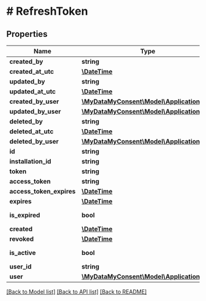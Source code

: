 # # RefreshToken

## Properties

Name | Type | Description | Notes
------------ | ------------- | ------------- | -------------
**created_by** | **string** |  | [optional]
**created_at_utc** | [**\DateTime**](\DateTime.md) |  | [optional]
**updated_by** | **string** |  | [optional]
**updated_at_utc** | [**\DateTime**](\DateTime.md) |  | [optional]
**created_by_user** | [**\MyDataMyConsent\Model\ApplicationUser**](ApplicationUser.md) |  | [optional]
**updated_by_user** | [**\MyDataMyConsent\Model\ApplicationUser**](ApplicationUser.md) |  | [optional]
**deleted_by** | **string** |  | [optional]
**deleted_at_utc** | [**\DateTime**](\DateTime.md) |  | [optional]
**deleted_by_user** | [**\MyDataMyConsent\Model\ApplicationUser**](ApplicationUser.md) |  | [optional]
**id** | **string** |  | [optional]
**installation_id** | **string** |  | [optional]
**token** | **string** |  | [optional]
**access_token** | **string** |  | [optional]
**access_token_expires** | [**\DateTime**](\DateTime.md) |  | [optional]
**expires** | [**\DateTime**](\DateTime.md) |  | [optional]
**is_expired** | **bool** |  | [optional] [readonly]
**created** | [**\DateTime**](\DateTime.md) |  | [optional]
**revoked** | [**\DateTime**](\DateTime.md) |  | [optional]
**is_active** | **bool** |  | [optional] [readonly]
**user_id** | **string** |  | [optional]
**user** | [**\MyDataMyConsent\Model\ApplicationUser**](ApplicationUser.md) |  | [optional]

[[Back to Model list]](../../README.md#models) [[Back to API list]](../../README.md#endpoints) [[Back to README]](../../README.md)
